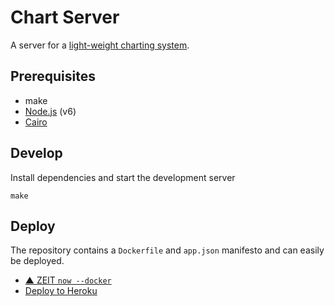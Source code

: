 # Chart Server

A server for a [light-weight charting system](https://blog.interactivethings.com/).

## Prerequisites

- make
- [Node.js](https://nodejs.org/) (v6)
- [Cairo](https://github.com/Automattic/node-canvas#installation)

## Develop

Install dependencies and start the development server

```
make
```

## Deploy

The repository contains a `Dockerfile` and `app.json` manifesto and can easily be deployed.

- [▲ ZEIT `now --docker`](https://zeit.co/now)
- [Deploy to Heroku](https://heroku.com/deploy)
